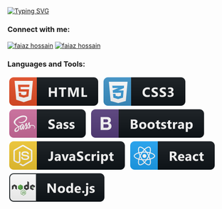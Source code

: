 [![Typing SVG](https://readme-typing-svg.demolab.com?font=Berkshire+Swash&size=30&pause=900&color=298BF7&background=38FF6B00&width=440&height=60&lines=Hi%2C+I'm+Faiaz+Bin+Hossain;Front+end+web+developer)](https://git.io/typing-svg)


<h3 align="left">Connect with me:</h3>
<p align="left">
<a href="https://linkedin.com/in/faiaz-hossain-7b6b12209/" target="blank"><img align="center" src="https://raw.githubusercontent.com/rahuldkjain/github-profile-readme-generator/master/src/images/icons/Social/linked-in-alt.svg" alt="faiaz hossain" height="30" width="40" /></a>
<a href="https://fb.com/faiaz.hossain.9/" target="blank"><img align="center" src="https://raw.githubusercontent.com/rahuldkjain/github-profile-readme-generator/master/src/images/icons/Social/facebook.svg" alt="faiaz hossain" height="30" width="40" /></a>
</p>

<h3 align="left">Languages and Tools:</h3>
<p>
<img src="https://raw.githubusercontent.com/8bithemant/8bithemant/master/svg/dev/languages/html.svg" alt="html" style="vertical-align:top; margin:4px">
<img src="https://raw.githubusercontent.com/MikeCodesDotNET/ColoredBadges/master/svg/dev/languages/css3.svg" alt="react" style="vertical-align:top; margin:4px">
<img src="https://raw.githubusercontent.com/MikeCodesDotNET/ColoredBadges/master/svg/dev/languages/sass.svg" alt="react" style="vertical-align:top; margin:4px">
<img src="https://raw.githubusercontent.com/MikeCodesDotNET/ColoredBadges/master/svg/dev/frameworks/bootstrap.svg" alt="react" style="vertical-align:top; margin:4px">
<img src="https://raw.githubusercontent.com/8bithemant/8bithemant/master/svg/dev/languages/js.svg" alt="js" style="vertical-align:top; margin:4px">
<img src="https://raw.githubusercontent.com/8bithemant/8bithemant/master/svg/dev/frameworks/react.svg" alt="react" style="vertical-align:top; margin:4px">
<img src="https://raw.githubusercontent.com/MikeCodesDotNET/ColoredBadges/master/svg/dev/frameworks/nodejs.svg" alt="react" style="vertical-align:top; margin:4px">
</p>


